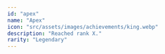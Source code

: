 ```yaml
---
id: "apex"
name: "Apex"
icon: "src/assets/images/achievements/king.webp"
description: "Reached rank X."
rarity: "Legendary"
---
```

